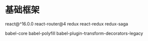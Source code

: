 # 基础框架
react@^16.0.0
react-router@4
redux
react-redux
redux-saga

babel-core
babel-polyfill
babel-plugin-transform-decorators-legacy

